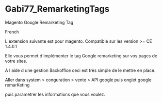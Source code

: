 # Gabi77_RemarketingTags
Magento Google Remarketing Tag

French

L extension suivante est pour magento.
Compatible sur les version >= CE 1.4.0.1

Elle vous permet d'implémenter le tag Google remarketing sur vos pages de votre sites.

A l aide d une gestion Backoffice ceci est très simple de le mettre en place.

Aller dans system > conguration > vente > API google puis onglet google remarKeting

puis paramétrer les informations que vous voulez. 
